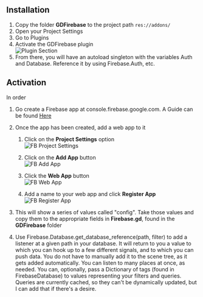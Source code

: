 ## Installation
1. Copy the folder **GDFirebase** to the project path `res://addons/`
2. Open your Project Settings
3. Go to Plugins
4. Activate the GDFirebase plugin<br>
![Plugin Section](https://github.com/WolfgangSenff/GodotFirebase/blob/master/Images/plugins_section.png)
5. From there, you will have an autoload singleton with the variables Auth and Database. Reference it by using Firebase.Auth, etc.

## Activation
In order 
1. Go create a Firebase app at console.firebase.google.com. A Guide can be found [Here](https://firebase.google.com/docs/projects/learn-more#setting_up_a_firebase_project_and_connecting_apps)
2. Once the app has been created, add a web app to it
    1. Click on the **Project Settings** option<br>
    ![FB Project Settings](https://github.com/WolfgangSenff/GodotFirebase/blob/master/Images/fb_project_settings.png)

    2. Click on the **Add App** button<br>
    ![FB Add App](https://github.com/WolfgangSenff/GodotFirebase/blob/master/Images/fb_add_app.png)

    3. Click the **Web App** button<br>
    ![FB Web App](https://github.com/WolfgangSenff/GodotFirebase/blob/master/Images/fb_web_app.png)

    4. Add a name to your web app and click **Register App**<br>
    ![FB Register App](https://github.com/WolfgangSenff/GodotFirebase/blob/master/Images/fb_register_app.png)

3. This will show a series of values called "config". Take those values and copy them to the appropriate fields in **Firebase.gd**, found in the **GDFirebase** folder
4. Use Firebase.Database.get_database_reference(path, filter) to add a listener at a given path in your database. It will return to you a value to which you can hook up to a few different signals, and to which you can push data. You do not have to manually add it to the scene tree, as it gets added automatically. You can listen to many places at once, as needed. You can, optionally, pass a Dictionary of tags (found in FirebaseDatabase) to values representing your filters and queries. Queries are currently cached, so they can't be dynamically updated, but I can add that if there's a desire.

